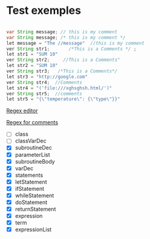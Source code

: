# Test exemples


```java

var String message; // this is my comment
var String message; /* this is my comment */
let message = "The //message"  //this is my comment
ver String str1;       /*This is a Comments */ ;   
let str1 = "SUM 10"
ver String str2;     //This is a Comments"  
let str2 = "SUM 10"
ver String str3;   /*This is a Comments*/
let str3 = "http://google.com"
ver String str4;  //Comments
let str4 = "('file:///xghsghsh.html/')"
ver String str5;  //comments
let str5 = "{\"temperature\": {\"type\"}}"
```



[Regex editor](https://regex101.com/r/vOjcqP/1)



[Regex for comments](https://regex101.com/r/xn9rTN/1)


- [ ] class
- [ ] classVarDec
- [x] subroutineDec
- [x] parameterList
- [x] subroutineBody
- [x] varDec
- [x] statements
- [x] letStatement
- [x] ifStatement
- [x] whileStatement 
- [x] doStatement 
- [x] returnStatement 
- [x] expression 
- [x] term 
- [x] expressionList 